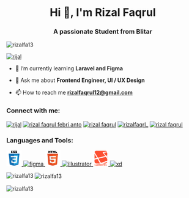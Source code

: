 <h1 align="center">Hi 👋, I'm Rizal Faqrul</h1>
<h3 align="center">A passionate Student from Blitar</h3>

<p align="left"> <img src="https://komarev.com/ghpvc/?username=rizalfa13&label=Profile%20views&color=0e75b6&style=flat" alt="rizalfa13" /> </p>

<p align="left"> <a href="https://twitter.com/Asyknw_" target="blank"><img src="https://img.shields.io/twitter/follow/rijal?logo=twitter&style=for-the-badge" alt="rijal" /></a> </p>

- 🌱 I’m currently learning **Laravel and Figma**

- 💬 Ask me about **Frontend Engineer, UI / UX Design**

- 📫 How to reach me **rizalfaqrul12@gmail.com**

<h3 align="left">Connect with me:</h3>
<p align="left">
<a href="https://twitter.com/rijal" target="blank"><img align="center" src="https://raw.githubusercontent.com/rahuldkjain/github-profile-readme-generator/master/src/images/icons/Social/twitter.svg" alt="rijal" height="30" width="40" /></a>
<a href="https://linkedin.com/in/rizal faqrul febri anto" target="blank"><img align="center" src="https://raw.githubusercontent.com/rahuldkjain/github-profile-readme-generator/master/src/images/icons/Social/linked-in-alt.svg" alt="rizal faqrul febri anto" height="30" width="40" /></a>
<a href="https://fb.com/rizal faqrul" target="blank"><img align="center" src="https://raw.githubusercontent.com/rahuldkjain/github-profile-readme-generator/master/src/images/icons/Social/facebook.svg" alt="rizal faqrul" height="30" width="40" /></a>
<a href="https://instagram.com/rizalfaqrl_" target="blank"><img align="center" src="https://raw.githubusercontent.com/rahuldkjain/github-profile-readme-generator/master/src/images/icons/Social/instagram.svg" alt="rizalfaqrl_" height="30" width="40" /></a>
<a href="https://dribbble.com/rizal faqrul" target="blank"><img align="center" src="https://raw.githubusercontent.com/rahuldkjain/github-profile-readme-generator/master/src/images/icons/Social/dribbble.svg" alt="rizal faqrul" height="30" width="40" /></a>
</p>

<h3 align="left">Languages and Tools:</h3>
<p align="left"> <a href="https://www.w3schools.com/css/" target="_blank" rel="noreferrer"> <img src="https://raw.githubusercontent.com/devicons/devicon/master/icons/css3/css3-original-wordmark.svg" alt="css3" width="40" height="40"/> </a> <a href="https://www.figma.com/" target="_blank" rel="noreferrer"> <img src="https://www.vectorlogo.zone/logos/figma/figma-icon.svg" alt="figma" width="40" height="40"/> </a> <a href="https://www.w3.org/html/" target="_blank" rel="noreferrer"> <img src="https://raw.githubusercontent.com/devicons/devicon/master/icons/html5/html5-original-wordmark.svg" alt="html5" width="40" height="40"/> </a> <a href="https://www.adobe.com/in/products/illustrator.html" target="_blank" rel="noreferrer"> <img src="https://www.vectorlogo.zone/logos/adobe_illustrator/adobe_illustrator-icon.svg" alt="illustrator" width="40" height="40"/> </a> <a href="https://laravel.com/" target="_blank" rel="noreferrer"> <img src="https://raw.githubusercontent.com/devicons/devicon/master/icons/laravel/laravel-plain-wordmark.svg" alt="laravel" width="40" height="40"/> </a> <a href="https://www.adobe.com/products/xd.html" target="_blank" rel="noreferrer"> <img src="https://cdn.worldvectorlogo.com/logos/adobe-xd.svg" alt="xd" width="40" height="40"/> </a> </p>

<p><img align="left" src="https://github-readme-stats.vercel.app/api/top-langs?username=rizalfa13&show_icons=true&locale=en&layout=compact" alt="rizalfa13" /></p>

<p>&nbsp;<img align="center" src="https://github-readme-stats.vercel.app/api?username=rizalfa13&show_icons=true&locale=en" alt="rizalfa13" /></p>

<p><img align="center" src="https://github-readme-streak-stats.herokuapp.com/?user=rizalfa13&" alt="rizalfa13" /></p>
